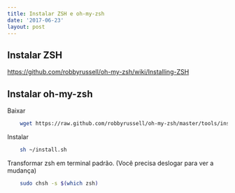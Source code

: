 ```yaml
---
title: Instalar ZSH e oh-my-zsh
date: '2017-06-23'
layout: post
---
```


## Instalar ZSH
https://github.com/robbyrussell/oh-my-zsh/wiki/Installing-ZSH

## Instalar oh-my-zsh
Baixar
```bash
    wget https://raw.github.com/robbyrussell/oh-my-zsh/master/tools/install.sh --quiet --show-progress -O ~/install.sh
```

Instalar
```bash
    sh ~/install.sh
```

Transformar zsh em terminal padrão. (Você precisa deslogar para ver a mudança)
```bash
    sudo chsh -s $(which zsh)
```
